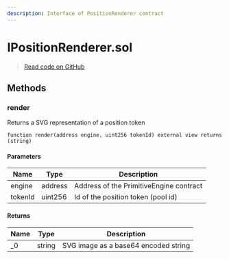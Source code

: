 ```yaml
---
description: Interface of PositionRenderer contract
---
```


# IPositionRenderer.sol
> [Read code on GitHub](https://github.com/primitivefinance/rmm-manager/blob/main/contracts/interfaces/IPositionRenderer.sol)





## Methods

### render

Returns a SVG representation of a position token

```solidity title="Solidity"
function render(address engine, uint256 tokenId) external view returns (string)
```




#### Parameters

| Name | Type | Description |
|---|---|---|
| engine | address | Address of the PrimitiveEngine contract |
| tokenId | uint256 | Id of the position token (pool id) |

#### Returns

| Name | Type | Description |
|---|---|---|
| _0 | string | SVG image as a base64 encoded string |




